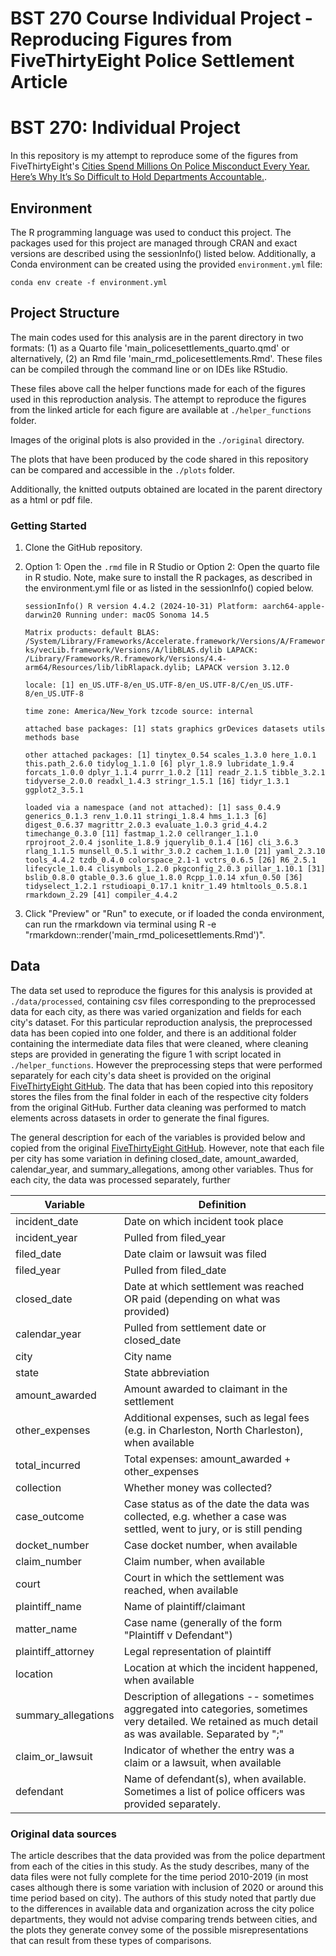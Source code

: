 # BST 270 Course Individual Project - Reproducing Figures from FiveThirtyEight Police Settlement Article

# BST 270: Individual Project

In this repository is my attempt to reproduce some of the figures from
FiveThirtyEight's [Cities Spend Millions On Police Misconduct Every
Year. Here’s Why It’s So Difficult to Hold Departments
Accountable.](https://fivethirtyeight.com/features/police-misconduct-costs-cities-millions-every-year-but-thats-where-the-accountability-ends/).

## Environment

The R programming language was used to conduct this project. The
packages used for this project are managed through CRAN and exact
versions are described using the sessionInfo() listed below.
Additionally, a Conda environment can be created using the provided
`environment.yml` file:

```{bash}
conda env create -f environment.yml
```

## Project Structure

The main codes used for this analysis are in the parent directory in two
formats: (1) as a Quarto file 'main_policesettlements_quarto.qmd' or
alternatively, (2) an Rmd file 'main_rmd_policesettlements.Rmd'. These
files can be compiled through the command line or on IDEs like RStudio.

These files above call the helper functions made for each of the figures
used in this reproduction analysis. The attempt to reproduce the figures
from the linked article for each figure are available at
`./helper_functions` folder.

Images of the original plots is also provided in the `./original`
directory.

The plots that have been produced by the code shared in this repository
can be compared and accessible in the `./plots` folder.

Additionally, the knitted outputs obtained are located in the parent
directory as a html or pdf file.

### Getting Started

1.  Clone the GitHub repository.

2.  Option 1: Open the `.rmd` file in R Studio or Option 2: Open the
    quarto file in R studio. Note, make sure to install the R packages,
    as described in the environment.yml file or as listed in the
    sessionInfo() copied below.

    `sessionInfo() R version 4.4.2 (2024-10-31) Platform: aarch64-apple-darwin20 Running under: macOS Sonoma 14.5`

    `Matrix products: default BLAS: /System/Library/Frameworks/Accelerate.framework/Versions/A/Frameworks/vecLib.framework/Versions/A/libBLAS.dylib LAPACK: /Library/Frameworks/R.framework/Versions/4.4-arm64/Resources/lib/libRlapack.dylib; LAPACK version 3.12.0`

    `locale: [1] en_US.UTF-8/en_US.UTF-8/en_US.UTF-8/C/en_US.UTF-8/en_US.UTF-8`

    `time zone: America/New_York tzcode source: internal`

    `attached base packages: [1] stats graphics grDevices datasets utils methods base`

    `other attached packages: [1] tinytex_0.54 scales_1.3.0 here_1.0.1 this.path_2.6.0 tidylog_1.1.0 [6] plyr_1.8.9 lubridate_1.9.4 forcats_1.0.0 dplyr_1.1.4 purrr_1.0.2 [11] readr_2.1.5 tibble_3.2.1 tidyverse_2.0.0 readxl_1.4.3 stringr_1.5.1 [16] tidyr_1.3.1 ggplot2_3.5.1`

    `loaded via a namespace (and not attached): [1] sass_0.4.9 generics_0.1.3 renv_1.0.11 stringi_1.8.4 hms_1.1.3 [6] digest_0.6.37 magrittr_2.0.3 evaluate_1.0.3 grid_4.4.2 timechange_0.3.0 [11] fastmap_1.2.0 cellranger_1.1.0 rprojroot_2.0.4 jsonlite_1.8.9 jquerylib_0.1.4 [16] cli_3.6.3 rlang_1.1.5 munsell_0.5.1 withr_3.0.2 cachem_1.1.0 [21] yaml_2.3.10 tools_4.4.2 tzdb_0.4.0 colorspace_2.1-1 vctrs_0.6.5 [26] R6_2.5.1 lifecycle_1.0.4 clisymbols_1.2.0 pkgconfig_2.0.3 pillar_1.10.1 [31] bslib_0.8.0 gtable_0.3.6 glue_1.8.0 Rcpp_1.0.14 xfun_0.50 [36] tidyselect_1.2.1 rstudioapi_0.17.1 knitr_1.49 htmltools_0.5.8.1 rmarkdown_2.29 [41] compiler_4.4.2`

3.  Click "Preview" or "Run" to execute, or if loaded the conda
    environment, can run the rmarkdown via terminal using R -e
    "rmarkdown::render('main_rmd_policesettlements.Rmd')".

## Data

The data set used to reproduce the figures for this analysis is provided
at `./data/processed`, containing csv files corresponding to the
preprocessed data for each city, as there was varied organization and
fields for each city's dataset. For this particular reproduction
analysis, the preprocessed data has been copied into one folder, and
there is an additional folder containing the intermediate data files
that were cleaned, where cleaning steps are provided in generating the
figure 1 with script located in `./helper_functions`. However the
preprocessing steps that were performed separately for each city's data
sheet is provided on the original [FiveThirtyEight
GitHub](https://github.com/fivethirtyeight/police-settlements/). The
data that has been copied into this repository stores the files from the
final folder in each of the respective city folders from the original
GitHub. Further data cleaning was performed to match elements across
datasets in order to generate the final figures.

The general description for each of the variables is provided below and
copied from the original [FiveThirtyEight
GitHub]('https://github.com/fivethirtyeight/police-settlements/blob/main/README.md?plain=1').
However, note that each file per city has some variation in defining
closed_date, amount_awarded, calendar_year, and summary_allegations,
among other variables. Thus for each city, the data was processed
separately, further

| Variable | Definition |
|---------------------------|---------------------------------------------|
| incident_date | Date on which incident took place |
| incident_year | Pulled from filed_year |
| filed_date | Date claim or lawsuit was filed |
| filed_year | Pulled from filed_date |
| closed_date | Date at which settlement was reached OR paid (depending on what was provided) |
| calendar_year | Pulled from settlement date or closed_date |
| city | City name |
| state | State abbreviation |
| amount_awarded | Amount awarded to claimant in the settlement |
| other_expenses | Additional expenses, such as legal fees (e.g. in Charleston, North Charleston), when available |
| total_incurred | Total expenses: amount_awarded + other_expenses |
| collection | Whether money was collected? |
| case_outcome | Case status as of the date the data was collected, e.g. whether a case was settled, went to jury, or is still pending |
| docket_number | Case docket number, when available |
| claim_number | Claim number, when available |
| court | Court in which the settlement was reached, when available |
| plaintiff_name | Name of plaintiff/claimant |
| matter_name | Case name (generally of the form "Plaintiff v Defendant") |
| plaintiff_attorney | Legal representation of plaintiff |
| location | Location at which the incident happened, when available |
| summary_allegations | Description of allegations -- sometimes aggregated into categories, sometimes very detailed. We retained as much detail as was available. Separated by ";" |
| claim_or_lawsuit | Indicator of whether the entry was a claim or a lawsuit, when available |
| defendant | Name of defendant(s), when available. Sometimes a list of police officers was provided separately. |

### Original data sources

The article describes that the data provided was from the police
department from each of the cities in this study. As the study
describes, many of the data files were not fully complete for the time
period 2010-2019 (in most cases although there is some variation with
inclusion of 2020 or around this time period based on city). The authors
of this study noted that partly due to the differences in available data
and organization across the city police departments, they would not
advise comparing trends between cities, and the plots they generate
convey some of the possible misrepresentations that can result from
these types of comparisons.
